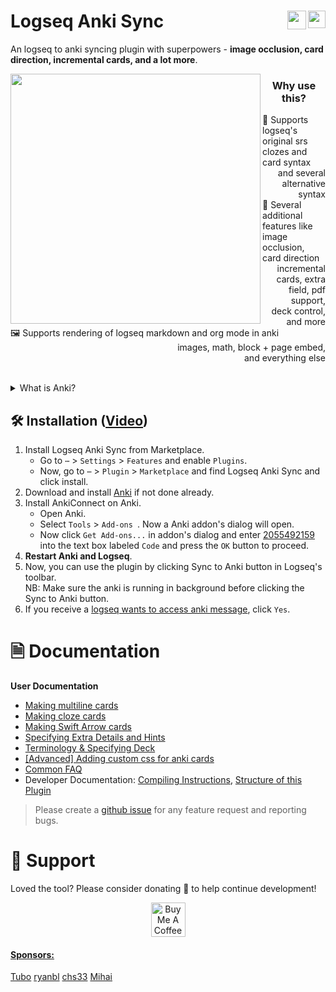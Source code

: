 # Logseq Anki Sync [<img align="right" src="https://img.shields.io/github/stars/debanjandhar12/logseq-anki-sync.svg?logo=GitHub&style=flat-square" height="28"/>](https://github.com/debanjandhar12/logseq-anki-sync/) [<img align="right" src="https://cdn.buymeacoffee.com/buttons/v2/default-orange.png" height="30"/>](https://www.buymeacoffee.com/debanjandhar12)

An logseq to anki syncing plugin with superpowers - **image occlusion, card direction, incremental cards, and a lot more**.

<img align="left" height="400" src="https://raw.githubusercontent.com/debanjandhar12/logseq-anki-sync/main/imgs/Demo_main.gif">
<div align="left"><h3 align="center">Why use this?</h3>
<dl align="left">
<div align="left">
<dt>🐾 Supports logseq's original srs clozes and card syntax</dt>
<div align="right"><div align="right">and several alternative syntax</dd></div>
</div>
<div align="left">
<dt>🚀 Several additional features like image occlusion, card direction</dt>
<div align="right"><dd align="right">incremental cards, extra field, pdf support,<br> deck control, and more</dd></div>
</div>
<div align="left">
<dt>🖼 Supports rendering of logseq markdown and org mode in anki</dt>
<div align="right"><dd align="right">images, math, block + page embed,<br> and everything else</dd></div>
</div>
</dl>
</div>
<br clear="both"/>

<details>
<summary>What is Anki?</summary>
Anki is a specialized spaced repetition software. It has less bugs and is more feature rich than most others paced repetition software. For example, anki has heatmaps, filtered decks to study a collection of cards for exams irrespective of card scheduling etc.
</details>

## 🛠️ Installation ([Video](https://www.youtube.com/watch?v=XOkJmncK-o0))
1. Install Logseq Anki Sync from Marketplace.
   * Go to `⋯` > `Settings` > `Features` and enable `Plugins`.
   * Now, go to `⋯` > `Plugin` > `Marketplace` and find Logseq Anki Sync and click install.
2. Download and install [Anki](https://apps.ankiweb.net/) if not done already. 
3. Install AnkiConnect on Anki.
   * Open Anki.
   * Select `Tools` > `Add-ons `. Now a Anki addon's dialog will open. 
   * Now click `Get Add-ons...` in addon's dialog and enter [2055492159](https://ankiweb.net/shared/info/2055492159) into the text box labeled `Code` and press the `OK` button to proceed.
4. **Restart Anki and Logseq**.
5. Now, you can use the plugin by clicking Sync to Anki button in Logseq's toolbar.<br/>
   NB: Make sure the anki is running in background before clicking the Sync to Anki button.
6. If you receive a [logseq wants to access anki message](https://raw.githubusercontent.com/debanjandhar12/Obsidian-Anki-Sync/main/docs/images/permission.png), click `Yes`.


# 🗎 Documentation
<b>User Documentation</b>
* [Making multiline cards](https://github.com/debanjandhar12/logseq-anki-sync/discussions/88)
* [Making cloze cards](https://github.com/debanjandhar12/logseq-anki-sync/discussions/89)
* [Making Swift Arrow cards](https://github.com/debanjandhar12/logseq-anki-sync/discussions/91)
* [Specifying Extra Details and Hints](https://github.com/debanjandhar12/logseq-anki-sync/discussions/92)
* [Terminology & Specifying Deck](https://github.com/debanjandhar12/logseq-anki-sync/discussions/117)
* [[Advanced] Adding custom css for anki cards](https://github.com/debanjandhar12/logseq-anki-sync/discussions/118)
* [Common FAQ](https://github.com/debanjandhar12/logseq-anki-sync/wiki/Common-FAQ)
* Developer Documentation: [Compiling Instructions](https://github.com/debanjandhar12/logseq-anki-sync/wiki/Compiling-Instructions), [Structure of this Plugin](https://github.com/debanjandhar12/logseq-anki-sync/wiki/Structure-of-this-Plugin)
> Please create a [github issue](https://github.com/debanjandhar12/logseq-anki-sync/issues) for any feature request and reporting bugs.

# 🙏 Support
Loved the tool? Please consider donating 💸 to help continue development!<br/>
<p align="center">
<a href="https://www.buymeacoffee.com/debanjandhar12" target="_blank"><img src="https://cdn.buymeacoffee.com/buttons/v2/default-orange.png" alt="Buy Me A Coffee" height="55" style="border-radius:1px" />
</p>

#### Sponsors:
 
[Tubo](https://github.com/Tubo) [ryanbl](https://github.com/rtblair) [chs33](https://github.com/chs33) [Mihai](../../) 
